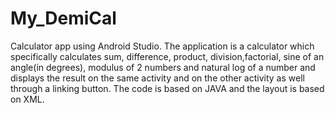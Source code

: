 # My_DemiCal
Calculator app using Android Studio.
The application is a calculator which specifically calculates sum, difference, product, division,factorial, sine of an angle(in degrees), modulus of 2 numbers and natural log of a number and displays the result on the same activity and on the other activity as well through a linking button.
The code is based on JAVA and the layout is based on XML.
